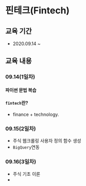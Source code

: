 # 핀테크(Fintech)

## 교육 기간
- 2020.09.14 ~ 

## 교육 내용
### 09.14(1일차)
#### 파이썬 문법 복습
#### `fintech`란?
- finance + technology. 

### 09.15(2일차)
  - 주식 웹크롤링 사용자 정의 함수 생성
  - `BigQuery`연동
  
 ### 09.16(3일차)
  - 주식 기초 이론
  - 

